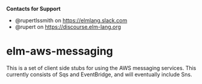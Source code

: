 **Contacts for Support**
- @rupertlssmith on https://elmlang.slack.com
- @rupert on https://discourse.elm-lang.org

# elm-aws-messaging

This is a set of client side stubs for using the AWS messaging services. This currently consists of Sqs 
and EventBridge, and will eventually include Sns.